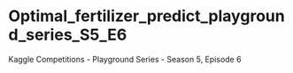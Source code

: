 # Optimal_fertilizer_predict_playground_series_S5_E6
Kaggle Competitions - Playground Series - Season 5, Episode 6
